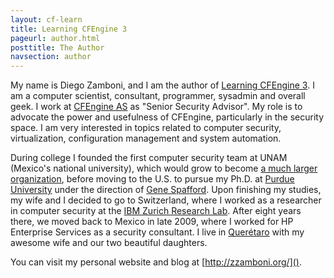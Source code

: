```yaml
---
layout: cf-learn
title: Learning CFEngine 3
pageurl: author.html
posttitle: The Author
navsection: author
---
```


My name is Diego Zamboni, and I am the author of [Learning CFEngine
3](http://shop.oreilly.com/product/0636920022022.do). I am a computer
scientist, consultant, programmer, sysadmin and overall geek. I work
at [CFEngine AS](http://cfengine.com/) as "Senior Security
Advisor". My role is to advocate the power and usefulness of CFEngine,
particularly in the security space. I am very interested in topics
related to computer security, virtualization, configuration management
and system automation.

During college I founded the first computer security team at UNAM
(Mexico's national university), which would grow to become [a much
larger organization](http://www.seguridad.unam.mx/), before moving to
the U.S. to pursue my Ph.D. at [Purdue
University](http://www.cerias.purdue.edu/) under the direction of
[Gene Spafford](http://spaf.cerias.purdue.edu/). Upon finishing my
studies, my wife and I decided to go to Switzerland, where I worked as
a researcher in computer security at the [IBM Zurich Research
Lab](http://www.zurich.ibm.com/). After eight years there, we moved
back to Mexico in late 2009, where I worked for HP Enterprise Services
as a security consultant. I live in
[Quer&eacute;taro](http://en.wikipedia.org/wiki/Quer%C3%A9taro,_Quer%C3%A9taro)
with my awesome wife and our two beautiful daughters.

You can visit my personal website and blog at [http://zzamboni.org/]().
